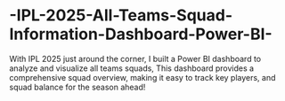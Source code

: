 # -IPL-2025-All-Teams-Squad-Information-Dashboard-Power-BI-
With IPL 2025 just around the corner, I built a Power BI dashboard to analyze and visualize all teams squads, This dashboard provides a comprehensive squad overview, making it easy to track key players, and squad balance for the season ahead!
